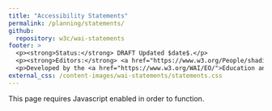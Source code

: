 ```yaml
---
title: "Accessibility Statements"
permalink: /planning/statements/
github:
  repository: w3c/wai-statements
footer: >
  <p><strong>Status:</strong> DRAFT Updated $date$.</p>
  <p><strong>Editors:</strong> <a href="https://www.w3.org/People/shadi">Shadi Abou-Zahra</a>, Eric Velleman, Sanne Eendebak, Martijn Frazer, and Leon Baauw.</p>
  <p>Developed by the <a href="https://www.w3.org/WAI/EO/">Education and Outreach Working Group (EOWG)</a>. Developed as part of the <a href="https://www.w3.org/WAI/Tools/">WAI-Tools project</a>, co-funded by the European Commission. <a href="./acknowledgements.html">Acknowledgements</a>.</p>
external_css: /content-images/wai-statements/statements.css
---
```

<div id="accstatement">
  <noscript>This page requires Javascript enabled in order to function.</noscript>

  <section class="page acchome" hidden>
    <nav class="breadcrumb">
      <div class="container">
        <a class="current">Home</a> /
      </div>
    </nav>

    <div class="container">

      <h2>Accessibility Statement</h2>

{% include box.html type="start" title="Summary" class="" %}

      <p>This tool helps you create an accessibility statement for your own website, mobile application, or other digital content. You can download the statement you created, and further customize, style, and brand it.</p>

{% include box.html type="end" %}

      <dl role="presentation" class="Accordion" data-allow-multiple data-allow-toggle>
        <dt role="heading" aria-level="3">
          <button type="button" class="Accordion-trigger" aria-expanded="false" aria-controls="intro1" id="intro1title">
            <span class="Accordion-icon"></span>

            <span class="Accordion-title">
              Why provide an accessibility statement
            </span>
          </button>
        </dt>
        <dd id="intro1" aria-labelledby="intro1title" role="region" class="Accordion-panel" hidden>
          <p>Accessibility statements are important for several reasons:</p>
          <ul>
            <li>Show your users that you care about accessibility and about them</li>
            <li>Provide them with information about the accessibility of your content</li>
            <li>Demonstrate commitment to accessibility, and to social responsibility</li>
          </ul>
          <p>In some situations, you may be required to provide an accessibility statement, such as public bodies in countries that implement the <a href="https://eur-lex.europa.eu/eli/dir/2016/2102/oj">EU Web Accessibility Directive</a>. The W3C list of <a href="https://www.w3.org/WAI/policies/">Web Accessibility Laws &amp; Policies</a> can help you identify policies applicable to you.</p>
        </dd>

        <dt role="heading" aria-level="3">
          <button type="button" class="Accordion-trigger" aria-expanded="false" aria-controls="intro2" id="intro2title">
            <span class="Accordion-icon"></span>

            <span class="Accordion-title">
              What to include in an accessibility statement
            </span>
          </button>
        </dt>
        <dd id="intro2" aria-labelledby="intro2title" role="region" class="Accordion-panel" hidden>
          <p>Accessibility statements should contain at least the following:</p>
          <ul>
            <li>A commitment to accessibility for people with disabilities</li>
            <li>The accessibility standard applied, such as <a href="https://www.w3.org/WAI/standards-guidelines/wcag/">WCAG 2.1</a></li>
            <li>Contact information in case users encounter problems</li>
            <li>Any known limitations, to avoid frustration of your users</li>
          </ul>
          <p>It is also advisable to include the following information:</p>
          <ul>
            <li>Measures taken by your organization to ensure accessibility</li>
            <li>Technical prerequisites, such as supported web browsers</li>
            <li>Environments in which the content has been tested to work</li>
            <li>References to applicable national or local laws and policies</li>
          </ul>
          <p>Note that in some situations you may be required to provide particular content in your accessibility statements. For example, the <a href="https://eur-lex.europa.eu/eli/dir/2016/2102/oj">EU Web Accessibility Directive</a> requires public bodies to list the parts of the content that are not accessible, an explanation of why they are not accessible, and where possible accessible alternatives for the content (Article 7(1.a)).</p>
        </dd>

        <dt role="heading" aria-level="3">
          <button type="button" class="Accordion-trigger" aria-expanded="false" aria-controls="intro3" id="intro3title">
            <span class="Accordion-icon"></span>

            <span class="Accordion-title">
              How to write an accessibility statement
            </span>
          </button>
        </dt>
        <dd id="intro3" aria-labelledby="intro3title" role="region" class="Accordion-panel" hidden>
          <p>Accessibility statements are primarily for users of your content. Usually they will access the statements when they encounter problems. Technical and jurisdictional language will likely lead to confusion and increase the frustration rather than help your users. It is important to write in simple language, and to provide information that is useful to the users, rather than to the developers or the lawyers.</p>
          <p>In particular, accessibility statements should explain functionality and known limitations in common terms. For example, rather than to say “WCAG 2.0 SC 1.2.2 was not met”, it is better to say “videos do not have captions”. Accessibility statements are not technical assessments or declarations of conformity, though they will ideally refer to these to provide verification and increase credibility.</p>
        </dd>

        <dt role="heading" aria-level="3">
          <button type="button" class="Accordion-trigger" aria-expanded="false" aria-controls="intro4" id="intro4title">
            <span class="Accordion-icon"></span>

            <span class="Accordion-title">
              Where to put an accessibility statement
            </span>
          </button>
        </dt>
        <dd id="intro4" aria-labelledby="intro4title" role="region" class="Accordion-panel" hidden>
          <p>Accessibility statements should be easy to find. Linking them from several places, such as from the footer, help menu, sitemap, and others relevant content areas will help. Also linking and naming them consistently across the pages of your website, and across websites and mobile applications that share a common “look and feel”, supports findability.</p>
        </dd>

        <dt role="heading" aria-level="3">
          <button type="button" class="Accordion-trigger" aria-expanded="false" aria-controls="intro5" id="intro5title">
            <span class="Accordion-icon"></span>

            <span class="Accordion-title">
              Examples of accessibility statements
            </span>
          </button>
        </dt>
        <dd id="intro5" aria-labelledby="intro5title" role="region" class="Accordion-panel" hidden>
          <p>The following examples were created using this accessibility statements generator:</p>
          <ul>
            <li><a href="./example-statement1.html">Accessibility statement for the “Before” section of the “Before and After Demo (BAD)”</a></li>
            <li><a href="./example-statement2.html">Accessibility statement for the “After” section of the “Before and After Demo (BAD)”</a></li>
            <li><a href="./example-statement3.html">Accessibility statement for the entire content of the “Before and After Demo (BAD)”</a></li>
          </ul>
        </dd>
      </dl>

      <a href="#create" class="button">Create your statement</a>
    </div>
  </section>

  <section class="page create" hidden>
    <nav class="breadcrumb">
      <div class="container">
        <a href="#acchome">Home</a> / <a class="current">Create statement</a>
      </div>
    </nav>

    <div class="container">
      <h2>Accessibility Statements</h2>

      <p>The tool consists of four parts. The first part is where you provide basic information necessary for an accessibility statement. In the other parts, you can add supportive information for users, links to related documents and organizational measures.</p>

      <form role="presentation" class="Accordion" data-allow-multiple data-allow-toggle>
        <fieldset>
          <legend class="header">
            <button type="button" class="Accordion-trigger" aria-expanded="true" aria-controls="create1" id="create1title">
              <span class="Accordion-icon"></span>

              <span class="Accordion-title">
                Basic information
              </span>
            </button>
          </legend>

          <div id="create1" aria-labelledby="create1title" role="region" class="Accordion-panel" >
            <p class="intro">This section includes the minimal set of information recommended for an accessibility statement. It includes information about your organization, the accessibility standard you applied, and contact information for feedback.</p>

            <div class="field">
              <label for="accstmt_org">Name of your organization</label>

              <input type="text" id="accstmt_org" placeholder="Example: Citylights Inc."  />
            </div>

            <div class="field">
              <label for="accstmt_url">Web address of your website or app <button type="button" class="info-open" aria-expanded="false" aria-controls="info_url"><span>i</span></button></label>

              <div class="information" id="info_url" hidden><p>Provide the web address of the website or mobile application that is the subject of this accessibility statement. This includes version information and the release date, if necessary to recognize a specific version. For mobile applications this could include a link to the place where the app can be downloaded or installed.</p>
              <p><strong>Example:</strong> website: "https://www.w3.org/WAI/demos/bad/after/". Mobile application: "[link to the app] (version 1.2.3)".</p></div>


              <input type="text" id="accstmt_url" placeholder="Example: https://www.w3.org/WAI/demos/bad/after/home.html" />
            </div>

            <div class="field">
              <label for="accstmt_namesite">Name of your website or mobile application <button type="button" class="info-open" aria-expanded="false" aria-controls="info_namesite"><span>i</span></button></label>

              <div class="information" id="info_namesite" hidden><p>If you provide a name for your website or mobile application, the generator can make this name a link to the website or mobile application. This will improve the readability of your accessibility statement. </p>
              <p><strong>Example:</strong> website: "Citylights website". Mobile application: "CitylightsApp".</p></div>

              <input type="text" id="accstmt_namesite" placeholder="Example: Citylights website or CitylightsApp" />
            </div>

            <div class="field">
              <h3 class="label">Accessibility standards applied <button type="button" class="info-open" aria-expanded="false" aria-controls="info_standards"><span>i</span></button></h3>

              <div class="information" id="info_standards" hidden><p>State the accessibility standard that you have been aiming to apply. Usually this is the <a href="https://www.w3.org/WAI/standards-guidelines/wcag/">W3C Web Content Accessibility Guidelines (WCAG)</a> 2.0 Level AA, but may also be the latest version WCAG 2.1.</p></div>

              <p class="expl">Which version and level of WCAG has been applied to the website?</p>

              <fieldset class="radio-group" id="standard-version">
                <legend>Version</legend>
                <input type="checkbox" name="accstmnt_standard_version" id="accstmnt_standard_version_20" />
                <label for="accstmnt_standard_version_20">2.0</label>

                <input type="checkbox" name="accstmnt_standard_version" id="accstmnt_standard_version_21" />
                <label for="accstmnt_standard_version_21">2.1</label>
              </fieldset>

              <fieldset class="radio-group" id="standard-level">
                <legend>Level</legend>
                <input type="checkbox" name="accstmnt_standard_level" id="accstmnt_standard_level_a" />
                <label for="accstmnt_standard_level_a">A</label>

                <input type="checkbox" name="accstmnt_standard_level" id="accstmnt_standard_level_aa" />
                <label for="accstmnt_standard_level_aa">AA</label>

                <input type="checkbox" name="accstmnt_standard_level" id="accstmnt_standard_level_aaa" />
                <label for="accstmnt_standard_level_aaa">AAA</label>
              </fieldset>
            </div>

            <fieldset class="field" id="conformance-status">
              <legend class="label">Conformance status</legend>
              <p class="expl">Describe the current conformance status.</p>

              <div class="radio-field">
                <input type="radio" name="accstmnt_conformance" id="accstmnt_conformance_inapplicable" checked />
                <label for="accstmnt_conformance_inapplicable">None</label>
              </div>
              <div class="radio-field">
                <input type="radio" name="accstmnt_conformance" id="accstmnt_conformance_full" />
                <label for="accstmnt_conformance_full"><span class="status">Fully conformant</span>: <span class="meaning">the content fully meets the standard  without any exceptions</span></label>
              </div>
              <div class="radio-field">
                <input type="radio" name="accstmnt_conformance" id="accstmnt_conformance_partial" />
                <label for="accstmnt_conformance_partial"><span class="status">Partially conformant</span>: <span class="meaning">Some parts of the content do not fully meet the standard</span></label>
              </div>
              <div class="radio-field">
                <input type="radio" name="accstmnt_conformance" id="accstmnt_conformance_nonconformant" />
                <label for="accstmnt_conformance_nonconformant"><span class="status">Non conformant</span>: <span class="meaning">the content does not meet the standard</span></label>
              </div>
              <div class="radio-field">
                <input type="radio" name="accstmnt_conformance" id="accstmnt_conformance_unknown" />
                <label for="accstmnt_conformance_unknown"><span class="status">Not assessed</span>: the content has not been assessed or the evaluation results are not available</label>
              </div>
            </fieldset>

            <div class="field">
              <label for="accstmt_additions">Additions to the requirements <button type="button" class="info-open" aria-expanded="false" aria-controls="info_additions"><span>i</span></button></label>

              <div class="information" id="info_additions" hidden><p>In some cases, you may have gone beyond the minimal conformance target, to provide better accessibility and a higher user experience. Describe these additional accessibility requirements that you have implemented, to help users understand what they can expect.</p>
              <p><strong>Example:</strong> “Although our goal is level AA conformance, we have also applied some level AAA success criteria. For example, images of text are only used for decorative purposes. When an authenticated session expires, the user can continue the activity without loss of data after re-authenticating. We added sign language in all our videos.”</p></div>

              <p class="expl">List any additional requirements that you implemented beyond the conformance level.</p>

              <textarea id="accstmt_additions" rows="3"></textarea>
            </div>

            <fieldset class="group" id="form-feedback">
              <legend>Feedback</legend>

              <p class="expl">Provide contact information so that users can ask questions or give feedback regarding accessibility related issues. Provide at least one of the options.</p>

              <div class="field">
                <label for="accstmnt_contact_phone">Phone us at</label>
                <input type="tel" id="accstmnt_contact_phone" placeholder="Example: +31 30 239 82 70" />
              </div>
              <div class="field">
                <label for="accstmnt_contact_email">E-mail us at</label>
                <input type="email" id="accstmnt_contact_email" placeholder="Write email address here" />
              </div>
              <div class="field">
                <label for="accstmnt_contact_visit">Visit us at</label>
                <input type="text" id="accstmnt_contact_visit" placeholder="Write your visitors address here" />
              </div>
              <div class="field">
                <label for="accstmnt_contact_write">Write us at</label>
                <input type="text" id="accstmnt_contact_write" placeholder="Write your mailbox address here" />
              </div>
              <div class="field">
                <label for="accstmnt_contact_social">Twitter at</label>
                <input type="url" id="accstmnt_contact_social" placeholder="Example: @CitylightsIncBAD" />
              </div>
              <div class="field">
                <label for="accstmnt_contact_responsetime">Office working days we try to answer the feedback</label>
                <input type="text" id="accstmnt_contact_responsetime" placeholder="Example: 2" />
              </div>
            </fieldset>
<!-- Ingevoegd_EV -->
            <fieldset class="group" id="accstmt_date_group">
              <legend>Date</legend>
<!-- Ingevoegd_EV -->
            <div class="field">
              <label for="accstmt_date">Date of this accessibility statement</label>
              <input type="date" id="accstmt_date" class="today" />
            </div>
<!-- Ingevoegd_EV -->
            </fieldset>
<!-- Ingevoegd_EV -->
          </div>
        </fieldset>

        <fieldset>
          <legend class="header">
            <button type="button" class="Accordion-trigger" aria-expanded="false" aria-controls="create3" id="create3title">
              <span class="Accordion-icon"></span>

              <span class="Accordion-title">
                Your efforts
              </span>
            </button>
          </legend>

          <div id="create3" aria-labelledby="create3title" role="region" class="Accordion-panel" hidden>
            <p class="intro">Describe the efforts your organization takes with respect to meeting the standards and to ensuring accessibility for people with disabilities.</p>

            <fieldset class="group">
              <legend>Organizational measures</legend>

              <p class="expl">Select the measures you implemented to achieve sustainable accessibility, such as procurement actions, training, raising awareness, or quality assurance.</p>

              <ul class="nolist field" id="effort-list">
                <li class="radio-field">
                  <input id="accstmnt_orginfo_measures_1" type="checkbox" />
                  <label for="accstmnt_orginfo_measures_1">Include accessibility as part of our mission statement.</label>
                </li>
                <li class="radio-field">
                  <input id="accstmnt_orginfo_measures_2" type="checkbox" />
                  <label for="accstmnt_orginfo_measures_2">Include accessibility throughout our internal policies.</label>
                </li>
                <li class="radio-field">
                  <input id="accstmnt_orginfo_measures_3" type="checkbox" />
                  <label for="accstmnt_orginfo_measures_3">Integrate accessibility into our procurement practices.</label>
                </li>
                <li class="radio-field">
                  <input id="accstmnt_orginfo_measures_4" type="checkbox" />
                  <label for="accstmnt_orginfo_measures_4">Appoint an accessibility officer and/or ombudsperson.</label>
                </li>
                <li class="radio-field">
                  <input id="accstmnt_orginfo_measures_5" type="checkbox" />
                  <label for="accstmnt_orginfo_measures_5">Provide continual accessibility training for our staff.</label>
                </li>
                <li class="radio-field">
                  <input id="accstmnt_orginfo_measures_6" type="checkbox" />
                  <label for="accstmnt_orginfo_measures_6">Assign clear accessibility targets and responsibilities.</label>
                </li>
                <li class="radio-field">
                  <input id="accstmnt_orginfo_measures_7" type="checkbox" />
                  <label for="accstmnt_orginfo_measures_7">Employ formal accessibility quality assurance methods.</label>
                </li>
              </ul>
            </fieldset>

              <br/>

            <fieldset class="group" id="accstmnt_orginfo_othermeasures">
                <legend>List other measures you have implemented, different from the ones listed above.</legend>

                <div class="field line">
                  <label for="accstmnt_orginfo_othermeasures_1">Other measure 1</label>
                  <input type="text" id="accstmnt_orginfo_othermeasures_1" placeholder="We include people with disabilities in our list of personas" />
                </div>
                <div class="field proto">
                  <label for="accstmnt_orginfo_othermeasures_[n]">Other measure [n]</label>
                  <input type="text" id="accstmnt_orginfo_othermeasures_[n]" />
                </div>

                <button type="button" class="add-line">
                  Add extra line
                </button>
            </fieldset>
          </div>
        </fieldset>

        <fieldset>
          <legend class="header">
            <button type="button" class="Accordion-trigger" aria-expanded="false" aria-controls="create2" id="create2title">
              <span class="Accordion-icon"></span>

              <span class="Accordion-title">
                Technical information
              </span>
            </button>
          </legend>

          <div id="create2" aria-labelledby="create2title" role="region" class="Accordion-panel" hidden>
            <p class="intro">By providing the following information you help people with disabilities understand how digital accessibility was measured and where to find accessible alternatives (if applicable).</p>

            <fieldset class="group">
              <legend>Limitations <button type="button" class="info-open" aria-expanded="false" aria-controls="support_limitations"><span>i</span></button></legend>

              <div class="information" id="support_limitations" hidden><p>There are many situations in which limitations to accessibility can occur, such as ensuring instant accessibility of user-generated content. Providing transparency on these situations helps users to understand any issue they may be observing, and to find alternatives where applicable. Under the EU Web Accessibility Directive public bodies may be required to provide such information</p>
              <p><strong>Example</strong>:</p>
                <ul>
                  <li><strong>Element:</strong> User comments (other examples: forms, video, pdf documents, etc)</li>
                  <li><strong>Description of the issue:</strong> User comments and uploaded images may not be accessible.</li>
                  <li><strong>Why the issue occurs:</strong> We cannot ensure the quality of such contributions.</li>
                  <li><strong>What we are doing about it:</strong> We monitor user comments and plan to repair issues within 2 office working days.</li>
                  <li><strong>What to do in the meantime:</strong> Please contact example@e-mail if you encounter an issue.</li>
                </ul>
              </div>

              <p class="expl">Provide an explanation for the parts of the content that are not accessible and where to find accessibility alternatives when they are provided.</p>

              <table id="accstmnt_issues" class="dense">
                <thead>
                  <tr>
                    <th>Element</th>
                    <th>Description</th>
                    <th>Why the issue occurs</th>
                    <th>What we are doing about it</th>
                    <th>What to do in the meantime</th>
                  </tr>
                </thead>
                <tbody>
                  <tr class="line">
                    <td>
                      <input type="text" id="accstmnt_limitation_1_element" name="element" placeholder="User comments" />
                    </td>
                    <td>
                      <input type="text" id="accstmnt_limitation_1_description" name="description" placeholder="Not always accessible" />
                    </td>
                    <td>
                      <input type="text" id="accstmnt_limitation_1_reason" name="reason" placeholder="User generated content" />
                    </td>
                    <td>
                      <input type="text" id="accstmnt_limitation_1_us" name="us" placeholder="Repair in 2 days" />
                    </td>
                    <td>
                      <input type="text" id="accstmnt_limitation_1_you" name="you" placeholder="contact us" />
                    </td>
                  </tr>
                  <tr class="proto">
                    <td>
                      <input type="url" id="accstmnt_limitation_[n]_element" name="element" />
                    </td>
                    <td>
                      <input type="text" id="accstmnt_limitation_[n]_description" name="description" />
                    </td>
                    <td>
                      <input type="text" id="accstmnt_limitation_[n]_reason" name="reason" />
                    </td>
                    <td>
                      <input type="text" id="accstmnt_limitation_[n]_us" name="us" />
                    </td>
                    <td>
                      <input type="text" id="accstmnt_limitation_[n]_you" name="you" />
                    </td>
                  </tr>
                </tbody>
              </table>

              <button type="button" class="add-line">
                Add extra line
              </button>
            </fieldset>

            <fieldset class="group">
              <legend>Technologies used <button type="button" class="info-open" aria-expanded="false" aria-controls="support_tech"><span>i</span></button></legend>

              <div class="information" id="support_tech" hidden><p>you may be relying on technologies such as JavaScript, WAI-ARIA,or SVG to ensure accessibility of your content. Provide a list of technologies that are relied upon according to <a href="https://www.w3.org/TR/WCAG20/#conformance-reqs">WCAG 2 conformance requirement 4</a>.</p></div>

              <p class="expl">Describe the technologies that are relied upon for conformance. The content would not conform if that technology is turned off or is not supported.</p>

              <fieldset class="field">
                <legend>Relied upon:</legend>

                <ul id="tech_relied" class="input-cols nolist">
                  <li class="radio-field">
                    <input type="checkbox" id="accstmnt_tech_html" />
                    <label for="accstmnt_tech_html">HTML</label>
                  </li>

                  <li class="radio-field">
                    <input type="checkbox" id="accstmnt_tech_aria" />
                    <label for="accstmnt_tech_aria">WAI-ARIA</label>
                  </li>

                  <li class="radio-field">
                    <input type="checkbox" id="accstmnt_tech_css" />
                    <label for="accstmnt_tech_css">CSS</label>
                  </li>

                  <li class="radio-field">
                    <input type="checkbox" id="accstmnt_tech_pdf" />
                    <label for="accstmnt_tech_pdf">PDF</label>
                  </li>

                  <li class="radio-field">
                    <input type="checkbox" id="accstmnt_tech_js" />
                    <label for="accstmnt_tech_js">Javascript</label>
                  </li>

                  <li class="radio-field">
                    <input type="checkbox" id="accstmnt_tech_smil" />
                    <label for="accstmnt_tech_smil">SMIL</label>
                  </li>
                </ul>

                <div class="field">
                  <label for="accstmnt_tech_other">Other</label>
                  <input type="text" id="accstmnt_tech_other" />
                </div>
              </fieldset>
            </fieldset>

            <fieldset class="group" id="compatible_tech">
              <legend>Compatibility with browsers and assistive technology <button type="button" class="info-open" aria-expanded="false" aria-controls="support_asstech"><span>i</span></button></legend>

              <div class="information" id="support_asstech" hidden><p>WCAG does not pre-define which combinations of features and technologies must be supported as this depends on the particular context of the website, including its language, the web technologies that are used to create the content, and the user agents currently available. Both <a href="https://www.w3.org/TR/WCAG-EM/#step1c">WCAG-EM</a> and <a href="https://www.w3.org/TR/UNDERSTANDING-WCAG20/conformance#uc-accessibility-support-head">Understanding Accessibility Support</a> provide more guidance on the WCAG concept of accessibility support.</p>
              <p><strong>Example:</strong> "NVDA vx.x"</p></div>

              <p class="expl">Describe the minimum (combinations of) operating systems, web browsers, assistive technologies, and other user agents that the website is expected to work with, and that is in-line with the <a href="https://www.w3.org/TR/UNDERSTANDING-WCAG20/conformance#uc-accessibility-support-head">WCAG 2.0 guidance on accessibility support</a>.</p>

              <div class="field line">
                <label for="accstmnt_asstech_1">Technology 1</label>
                <input type="text" id="accstmnt_asstech_1" placeholder="Example: NVDA version X" />
              </div>
              <div class="field line">
                <label for="accstmnt_asstech_2">Technology 2</label>
                <input type="text" id="accstmnt_asstech_2" placeholder="Example: iOS version X" />
              </div>
              <div class="field line">
                <label for="accstmnt_asstech_3">Technology 3</label>
                <input type="text" id="accstmnt_asstech_3" placeholder="Works best in browser / OS version X" />
              </div>
              <div class="field proto">
                <label for="accstmnt_asstech_[n]">Other technology</label>
                <input type="text" id="accstmnt_asstech_[n]" />
              </div>
              <button type="button" class="add-line">
                Add extra line
              </button>
            </fieldset>

            <fieldset class="group" id="incompatible_tech">
              <legend>Not compatible with <button type="button" class="info-open" aria-expanded="false" aria-controls="support_incompatible"><span>i</span></button></legend>

              <div class="information" id="support_incompatible" hidden><p>Help users understand what versions of operating systems, web browsers, assistive technologies, and other user agents are not (or no longer) supported. This helps determine if they can use your website or mobile application.</p>
              <p><strong>Example:</strong> Website: “We do not actively support web browsers older than 3 major versions”. Mobile application: “We do not actively support operating systems older than 5 years”.</p></div>

              <p class="expl">Describe (combinations of) operating systems, web browsers, assistive technologies, and other user agents that the content is not expected to work with.</p>

              <div class="field line">
                <label for="accstmnt_incompatible_tech_1">Technology 1</label>
                <input type="text" id="accstmnt_othertech_1" />
              </div>
              <div class="field proto">
                <label for="accstmnt_incompatible_tech_[n]">Technology [n]</label>
                <input type="text" id="accstmnt_othertech_[n]" />
              </div>

              <button type="button" class="add-line">
                Add extra line
              </button>
            </fieldset>


          <div class="field">
              <label for="accstmnt_audit_url">Link to recent audit results
                <button type="button" class="info-open" aria-expanded="false" aria-controls="info_audit_url"><span>i</span></button>
              </label>

              <div class="information" id="info_audit_url" hidden><p>An audit report provides details on which accessibility requirements are met, and which were not. It supports your accessibility statements in many ways, including helping people to identify the source of issues they may be observing and to add transparency and credibility to the statements that you make.You can use the WCAG Evaluation Report tool to create an audit report. Place the link to the report here.</p>
              <p><strong>Example:</strong> “https://www.w3.org/WAI/demos/bad/after/reports/”</p></div>

              <input type="url" id="accstmnt_audit_url" placeholder="https://www.w3.org/WAI/demos/bad/after/reports/" />
            </div>

            <div class="field">
              <label for="accstmnt_audit_wcagem">Link to evaluation statement
                <button type="button" class="info-open" aria-expanded="false" aria-controls="info_audit_statement"><span>i</span></button>
              </label>

              <div class="information" id="info_audit_statement" hidden><p>Please find requirements for a WCAG-EM evaluation statement at <a href="https://www.w3.org/TR/WCAG-EM/#step5c">https://www.w3.org/TR/WCAG-EM/#step5c</a>. Place the link to your statement here.</p></div>

              <input type="url" id="accstmnt_audit_wcagem" placeholder="https://www.w3.org/WAI/demos/bad/after/reports/" />
            </div>


          </div>
        </fieldset>

        <fieldset>
          <legend class="header">
            <button type="button" class="Accordion-trigger" aria-expanded="false" aria-controls="create4" id="create4title">
              <span class="Accordion-icon"></span>

              <span class="Accordion-title">
                Approval and complaints process
              </span>
            </button>
          </legend>

          <div id="create4" aria-labelledby="create4title" role="region" class="Accordion-panel" hidden>
            <p class="intro">In this section, you can add information about the formal approval of this accessibility statement and the complaints procedure (if available).</p>

            <fieldset class="group">
              <legend>Formal approval of this accessibility statement <button type="button" class="info-open" aria-expanded="false" aria-controls="org_approved"><span>i</span></button></legend>

              <div class="information" id="org_approved" hidden><p>Your organization may want to formally approve this statement for internal purposes or to show users that this is part of your corporate policy.</p>
              <p><strong>Example:</strong></p>
                <ul>
                  <li><strong>Organization:</strong> Citylights</li>
                  <li><strong>Name / Department:</strong> Communication Department</li>
                  <li><strong>Function:</strong> Director of communication</li>
                </ul>
              </div>

              <div class="field">
                <label for="accstmnt_orginfo_approved_org">Name of your organization</label>
                <input type="text" id="accstmnt_orginfo_approved_org"  placeholder="Example: Citylights Inc" />
              </div>

              <div class="field">
                <label for="accstmnt_orginfo_approved_name">Name of person or department</label>
                <input type="text" id="accstmnt_orginfo_approved_name" placeholder="Communication Department" />
              </div>

              <div class="field">
                <label for="accstmnt_orginfo_approved_function">Function</label>
                <input type="text" id="accstmnt_orginfo_approved_function" placeholder="Director of Communication" />
              </div>
            </fieldset>

            <div class="field">
              <label for="accstmt_complaints">Enforcement procedure <button type="button" class="info-open" aria-expanded="false" aria-controls="info_complaints"><span>i</span></button></label>

              <div class="information" id="info_complaints" hidden><p>Inform users about your feedback procedure. This may motivate them to provide you with valuable feedback about the accessibility of your website or mobile application.</p>
              <p><strong>Example:</strong> "We aim to respond to accessibility complaints within 2 working days, and to propose a solution within 10 working days. You are entitled to escalate a complaint to [organizational or legal entity], should you be dissatisfied with our response to you."</p></div>

              <textarea id="accstmt_complaints" rows="3" placeholder="Example: We aim to respond within 10 working days. Should you be dissatisfied with our response, you can file a complaint with [organizational or legal entity]"></textarea>
            </div>
          </div>
        </fieldset>

        <div class="action button-group">
          <button type="button" id="accstmnt_btn_preview">
            Preview
          </button>
          <!-- Disabled buttons / Work in progress; future features
          <button type="button" id="accstmnt_btn_json" disabled>
            Export as JSON
          </button>

          <button type="button" id="accstmnt_btn_html" disabled>
            Export as HTML
          </button>

          <button type="button" id="accstmnt_btn_other" disabled>
            Export as Other
          </button>
          -->
        </div>
      </form>
    </div>
  </section>

  <section class="page preview" hidden>
    <nav class="breadcrumb">
      <div class="container">
        <a href="#acchome">Home</a> / <a href="#create">Create statement</a> / <a class="current">Preview statement</a>
      </div>
    </nav>

    <div class="container proto" hidden>
      <h2>Accessibility Statement for [accstmt_namesite]</h2>

      <p>[accstmt_org] is committed to ensuring digital accessibility for people with disabilities. We are continually improving the user experience for everyone, and applying the relevant accessibility standards.</p>

      <div id="statement-measures-block">
        <h3>Measures taken</h3>
        <p>We took the following measures:</p>
        <ul id="statement-measures"></ul>
      </div>

      <div id="statement-conformance">
        <h3>Conformance status</h3>
        <p>The Web Content Accessibility Guidelines (WCAG) have three conformance levels (A, AA and AAA). These guidelines provide criteria to make web content more accessible for everyone, including for people with disabilities. [accstmt_url] is [conformance_status] with the WCAG [accstmnt_standard_version] [accstmnt_standard_level] standard. [conformance_status] means that [conformance_meaning].</p>
      </div>

      <div id="statement-additions" class="conditional" data-if="accstmt_additions">
        <h4>Additions to the requirements</h4>
        <p>[accstmt_additions]</p>
      </div>

      <h3>Feedback</h3>
      <p>We welcome your feedback on the accessibility of this website/mobile application. If you find anything on this website/mobile application difficult to use, contact us via:</p>

      <ul id="statement-feedback"></ul>

      <p class="conditional" data-if="accstmnt_contact_responsetime">We will try to answer your feedback within [accstmnt_contact_responsetime] office working days.</p>

      <div id="statement-conftech">
        <h3>Technical specifications</h3>

        <p>The technologies this website uses may affect the usability of the website. This also depends on the combination of assistive technologies, browsers and plugins that are used. We used the following technologies to measure the accessibility of this website:</p>

        <ul id="statement-tech"></ul>

        <p>These technologies are relied upon for conformance.</p>
      </div>

      <div id="statement-asstech">
        <h4>Compatibility with browsers and assistive technology</h4>
        <div id="statement-asstech-compatible-block">
          <p>The website is designed to be compatible with the following assistive technologies:</p>
          <ul id="statement-asstech-compatible"></ul>
        </div>

        <div id="statement-asstech-incompatible-block">
          <p>The website is not compatible with:</p>
          <ul id="statement-asstech-incompatible"></ul>
        </div>
      </div>

      <div id="statement-limitations-block">
        <h3>Limitations and alternatives</h3>
        <p>Depending on the combinations of browsers, plugins and assistive technology, you may still experience issues with the use of this website/mobile application. In some cases, we are working on solutions for know issues. Please try the solutions provided below or if you experience that this list is not complete, contact us.</p>

        <ul id="statement-limitations"></ul>
      </div>

      <div class="conditional" data-if="accstmnt_audit_url">
        <h3>Audit results</h3>
        <p>The latest audit results for this website are available at: <a href="[accstmnt_audit_url]">[accstmnt_audit_url]</a>.</p>
      </div>

      <div class="conditional" data-if="accstmnt_audit_wcagem">
        <h3>Evaluation statement</h3>
        <p>An evaluation statement is available at: <a href="[accstmnt_audit_wcagem]">[accstmnt_audit_wcagem]</a>.</p>
      </div>

      <div id="statement-approval-block">
        <h3>Formal approval of this accessibility statement</h3>

        <p>This Accessibility Statement is approved by:</p>
        <p>[accstmnt_orginfo_approved_org]<br/>
          [accstmnt_orginfo_approved_name]<br/>
          [accstmnt_orginfo_approved_function]
        </p>
      </div>

      <div class="conditional" data-if="accstmt_complaints">
        <h3>Enforcement procedure</h3>
        <p>[accstmt_complaints]</p>
      </div>

      <hr noshade />

      <p>This statement was last updated on [accstmt_date].</p>
    </div>

    <div class="container result"></div>
  </section>
</div>

<script src="{{ "/content-images/wai-statements/accordion.js" | relative_url}}"></script>
<script src="{{ "/content-images/wai-statements/statements.js" | relative_url}}"></script>

